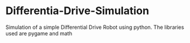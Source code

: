 # Differentia-Drive-Simulation
 Simulation of a simple Differential Drive Robot using python. The libraries used are pygame and math
